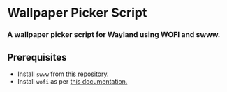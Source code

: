 # Wallpaper Picker Script
### A wallpaper picker script for Wayland using WOFI and swww.

## Prerequisites
- Install `swww` from <a href="https://github.com/LGFae/swww/tree/main">this repository.</a>
- Install `wofi` as per <a href="https://hg.sr.ht/~scoopta/wofi">this documentation.</a>
